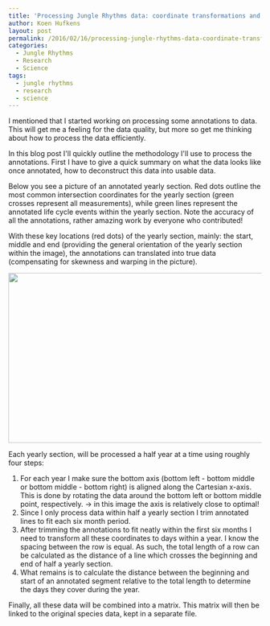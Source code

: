 ```yaml
---
title: 'Processing Jungle Rhythms data: coordinate transformations and line intersections'
author: Koen Hufkens
layout: post
permalink: /2016/02/16/processing-jungle-rhythms-data-coordinate-transformations-and-line-intersections/
categories:
  - Jungle Rhythms
  - Research
  - Science
tags:
  - jungle rhythms
  - research
  - science
---
```

I mentioned that I started working on processing some annotations to data. This will get me a feeling for the data quality, but more so get me thinking about how to process the data efficiently.

In this blog post I'll quickly outline the methodology I'll use to process the annotations. First I have to give a quick summary on what the data looks like once annotated, how to deconstruct this data into usable data.

Below you see a picture of an annotated yearly section. Red dots outline the most common intersection coordinates for the yearly section (green crosses represent all measurements), while green lines represent the annotated life cycle events within the yearly section. Note the accuracy of all the annotations, rather amazing work by everyone who contributed!

With these key locations (red dots) of the yearly section, mainly: the start, middle and end (providing the general orientation of the yearly section within the image), the annotations can translated into true data (compensating for skewness and warping in the picture).

<img class="alignnone" src="https://farm2.staticflickr.com/1608/24686026539_cd3d12eb85_z_d.jpg" alt="" width="640" height="338" />

Each yearly section, will be processed a half year at a time using roughly four steps:
<ol>
	<li>For each year I make sure the bottom axis (bottom left - bottom middle or bottom middle - bottom right) is aligned along the Cartesian x-axis. This is done by rotating the data around the bottom left or bottom middle point, respectively. -&gt; in this image the axis is relatively close to optimal!</li>
	<li>Since I only process data within half a yearly section I trim annotated lines to fit each six month period.</li>
	<li>After trimming the annotations to fit neatly within the first six months I need to transform all these coordinates to days within a year. I know the spacing between the row is equal. As such, the total length of a row can be calculated as the distance of a line which crosses the beginning and end of half a yearly section.</li>
	<li>What remains is to calculate the distance between the beginning and start of an annotated segment relative to the total length to determine the days they cover during the year.</li>
</ol>
Finally, all these data will be combined into a matrix. This matrix will then be linked to the original species data, kept in a separate file.